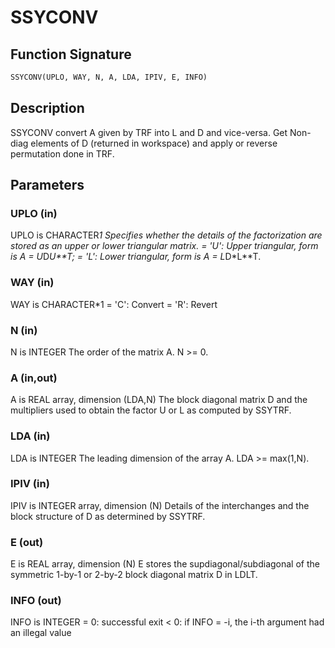 # SSYCONV

## Function Signature

```fortran
SSYCONV(UPLO, WAY, N, A, LDA, IPIV, E, INFO)
```

## Description


 SSYCONV convert A given by TRF into L and D and vice-versa.
 Get Non-diag elements of D (returned in workspace) and
 apply or reverse permutation done in TRF.

## Parameters

### UPLO (in)

UPLO is CHARACTER*1 Specifies whether the details of the factorization are stored as an upper or lower triangular matrix. = 'U': Upper triangular, form is A = U*D*U**T; = 'L': Lower triangular, form is A = L*D*L**T.

### WAY (in)

WAY is CHARACTER*1 = 'C': Convert = 'R': Revert

### N (in)

N is INTEGER The order of the matrix A. N >= 0.

### A (in,out)

A is REAL array, dimension (LDA,N) The block diagonal matrix D and the multipliers used to obtain the factor U or L as computed by SSYTRF.

### LDA (in)

LDA is INTEGER The leading dimension of the array A. LDA >= max(1,N).

### IPIV (in)

IPIV is INTEGER array, dimension (N) Details of the interchanges and the block structure of D as determined by SSYTRF.

### E (out)

E is REAL array, dimension (N) E stores the supdiagonal/subdiagonal of the symmetric 1-by-1 or 2-by-2 block diagonal matrix D in LDLT.

### INFO (out)

INFO is INTEGER = 0: successful exit < 0: if INFO = -i, the i-th argument had an illegal value

